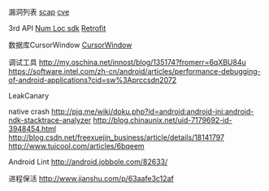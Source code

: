 漏洞列表
[scap](http://android.scap.org.cn/index.html)
[cve](http://cve.mitre.org/cve/cve.html)

3rd API
[Num Loc sdk](http://apistore.baidu.com/apiworks/servicedetail/794.html)
[Retrofit](http://www.jcodecraeer.com/a/anzhuokaifa/androidkaifa/2016/0303/4029.html)

数据库CursorWindow
[CursorWindow](http://stevevallay.github.io/blog/2014/11/17/memory-leak/)

调试工具
http://my.oschina.net/innost/blog/135174?fromerr=6qXBU84u
https://software.intel.com/zh-cn/android/articles/performance-debugging-of-android-applications?cid=sw%3Aprccsdn2072

LeakCanary

native crash
http://pjq.me/wiki/doku.php?id=android:android-jni:android-ndk-stacktrace-analyzer
http://blog.chinaunix.net/uid-7179692-id-3948454.html
http://blog.csdn.net/freexuejin_business/article/details/18141797
http://www.tuicool.com/articles/6bqeem

Android Lint
http://android.jobbole.com/82633/

进程保活
http://www.jianshu.com/p/63aafe3c12af

